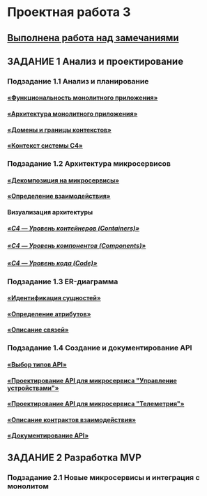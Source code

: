 
# Проектная работа 3

## [Выполнена работа над замечаниями](./docs/HOMEWORK-on-mistakes.md)

## ЗАДАНИЕ 1 Анализ и проектирование

### Подзадание 1.1 Анализ и планирование

#### [«Функциональность монолитного приложения»](./docs/smart-home-monolith-analysis.md)
#### [«Архитектура монолитного приложения»](./docs/smart-home-monolith-analysis.md)
#### [«Домены и границы контекстов»](./docs/smart-home-monolith-analysis.md#%D0%B4%D0%BE%D0%BC%D0%B5%D0%BD%D1%8B-%D0%B8-%D0%B3%D1%80%D0%B0%D0%BD%D0%B8%D1%86%D1%8B-%D0%BA%D0%BE%D0%BD%D1%82%D0%B5%D0%BA%D1%81%D1%82%D0%BE%D0%B2)
#### [«Контекст системы C4»](./docs/smart-home-monolith-analysis.md#%D0%BA%D0%BE%D0%BD%D1%82%D0%B5%D0%BA%D1%81%D1%82-%D1%81%D0%B8%D1%81%D1%82%D0%B5%D0%BC%D1%8B-c4)

### Подзадание 1.2 Архитектура микросервисов

#### [«Декомпозиция на микросервисы»](./docs/smart-home-microservices.md)
#### [«Определение взаимодействия»](./docs/smart-home-microservices.md)

#### Визуализация архитектуры

##### [«C4 — Уровень контейнеров (Containers)»](./docs/smart-home-microservices.md#c4--%D1%83%D1%80%D0%BE%D0%B2%D0%B5%D0%BD%D1%8C-%D0%BA%D0%BE%D0%BD%D1%82%D0%B5%D0%B9%D0%BD%D0%B5%D1%80%D0%BE%D0%B2-containers)
##### [«C4 — Уровень компонентов (Components)»](./docs/smart-home-microservices.md#c4--%D1%83%D1%80%D0%BE%D0%B2%D0%B5%D0%BD%D1%8C-%D0%BA%D0%BE%D0%BC%D0%BF%D0%BE%D0%BD%D0%B5%D0%BD%D1%82%D0%BE%D0%B2-components)
##### [«C4 — Уровень кода (Code)»](./docs/smart-home-microservices.md#c4--%D1%83%D1%80%D0%BE%D0%B2%D0%B5%D0%BD%D1%8C-%D0%BA%D0%BE%D0%B4%D0%B0-code)

### Подзадание 1.3 ER-диаграмма

#### [«Идентификация сущностей»](./docs/er-diagram.md)
#### [«Определение атрибутов»](./docs/er-diagram.md)
#### [«Описание связей»](./docs/er-diagram.md)

### Подзадание 1.4 Создание и документирование API

#### [«Выбор типов API»](./docs/api.md)
#### [«Проектирование API для микросервиса "Управление устройствами"»](./docs/api.md)
#### [«Проектирование API для микросервиса "Телеметрия"»](./docs/api.md)
#### [«Описание контрактов взаимодействия»](./docs/api.md)
#### [«Документирование API»](./docs/api.md)

## ЗАДАНИЕ 2 Разработка MVP

### Подзадание 2.1 Новые микросервисы и интеграция с монолитом
